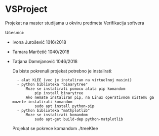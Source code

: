 # VSProject
Projekat na master studijama u okviru predmeta Verifikacija softvera

Učesnici:
- Ivona Jurošević 1016/2018
- Tamara Marčetić 1040/2018
- Tatjana Damnjanović 1046/2018

    Da biste pokrenuli projekat potrebno je instalirati:
    
        - alat KLEE (vec je instaliran na virtuelnoj masini)
        - python biblioteka "binarytree"
            Moze se instalirati pomocu alata pip komandom 
                pip install binarytree
            Ako nemate instaliran pip, na Linux operativnom sistemu ga mozete instalirati komandom
                sudo apt install python-pip
        - python biblioteka "mathplotlib"
            Moze se instalirati komandom 
                sudo apt-get build-dep python-matplotlib
        
    Projekat se pokrece komandom ./treeKlee 
    

